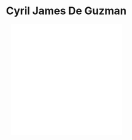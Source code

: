 <h1 align="center">Cyril James De Guzman</h1>

<p align="center">
  <img src="https://github.com/Quinchy/Quinchy/blob/main/quinch.gif" alt="animated" />
</p>
